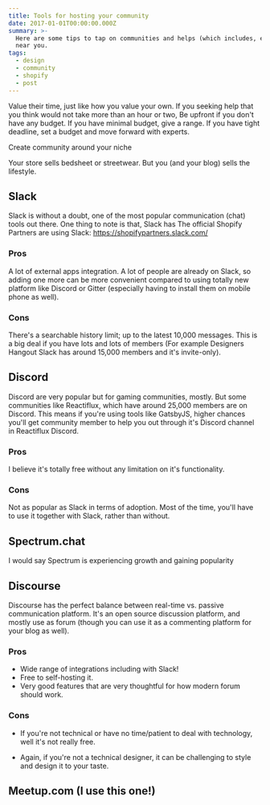 ```yaml
---
title: Tools for hosting your community
date: 2017-01-01T00:00:00.000Z
summary: >-
  Here are some tips to tap on communities and helps (which includes, experts)
  near you.
tags:
  - design
  - community
  - shopify
  - post
---
```

Value their time, just like how you value your own. If you seeking help that you think would not take more than an hour or two, Be upfront if you don't have any budget. If you have minimal budget, give a range. If you have tight deadline, set a budget and move forward with experts. 

Create community around your niche

Your store sells bedsheet or streetwear. But you (and your blog) sells the lifestyle.

## Slack
Slack is without a doubt, one of the most popular communication (chat) tools out there. One thing to note is that, Slack has The official Shopify Partners are using Slack: https://shopifypartners.slack.com/

### Pros 
A lot of external apps integration. A lot of people are already on Slack, so adding one more can be more convenient compared to using totally new platform like Discord or Gitter (especially having to install them on mobile phone as well).

### Cons
There's a searchable history limit; up to the latest 10,000 messages. This is a big deal if you have lots and lots of members (For example Designers Hangout Slack has around 15,000 members and it's invite-only).

## Discord
Discord are very popular but for gaming communities, mostly. But some communities like Reactiflux, which have around 25,000 members are on Discord. This means if you're using tools like GatsbyJS, higher chances you'll get community member to help you out through it's Discord channel in Reactiflux Discord.

### Pros
I believe it's totally free without any limitation on it's functionality.

### Cons
Not as popular as Slack in terms of adoption. Most of the time, you'll have to use it together with Slack, rather than without.

## Spectrum.chat

I would say Spectrum is experiencing growth and gaining popularity

## Discourse
Discourse has the perfect balance between real-time vs. passive communication platform. It's an open source discussion platform, and mostly use as forum (though you can use it as a commenting platform for your blog as well). 

### Pros
- Wide range of integrations including with Slack!
- Free to self-hosting it.
- Very good features that are very thoughtful for how modern forum should work.

### Cons
- If you're not technical or have no time/patient to deal with technology, well it's not really free. 

- Again, if you're not a technical designer, it can be challenging to style and design it to your taste.

## Meetup.com (I use this one!)
